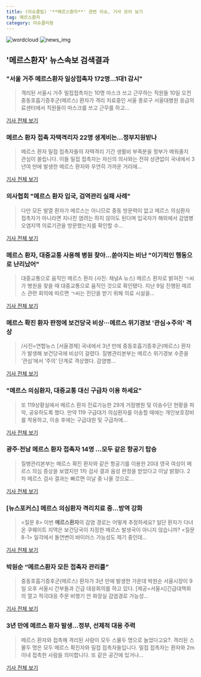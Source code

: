 ```yaml
---
title: (이슈클립) '**메르스환자**' 관련 이슈, 기사 모아 보기
tag: 메르스환자
category: 이슈클리핑
---
```

![wordcloud](https://s3.ap-northeast-2.amazonaws.com/lyrics101-wordcloud/2018-09-10-1536548453.png)
![news_img](https://user-images.githubusercontent.com/42597476/44507050-1206f400-a6e4-11e8-8d98-7ffbfebb353f.png)
## **'**메르스환자**'** 뉴스속보 검색결과
### "서울 거주 **메르스환자** 일상접촉자 172명…1대1 감시"

>격리된 서울시 거주 밀접접촉자는 10명 마스크 쓰고 근무하는 직원들 10일 오전 중동호흡기증후군(메르스) 환자가 격리 치료중인 서울 종로구 서울대병원 응급의료센터에서 직원들이 마스크를 쓰고 근무를 하고...

<a href="http://app.yonhapnews.co.kr/YNA/Basic/SNS/r.aspx?c=AKR20180910050100004&did=1195m" target="_blank">기사 전체 보기</a>

### 메르스 환자 접촉 자택격리자 22명 생계비는…정부지원받나

>메르스 환자 밀접 접촉자들의 자택격리 기간 생활비 부족분을 정부가 메워줄지 관심이 쏠립니다. 이들 밀접 접촉자는 자신의 의사와는 전혀 상관없이 국내에서 3년여 만에 발생한 메르스 환자와 우연히 가까운 거리에...

<a href="https://news.sbs.co.kr/news/endPage.do?news_id=N1004927160&plink=ORI&cooper=NAVER" target="_blank">기사 전체 보기</a>

### 의사협회 "메르스 환자 입국, 검역관리 실패 사례"

>다만 모든 발열 환자가 메르스는 아니므로 중동 방문력이 없고 메르스 의심환자 접촉자가 아니라면 지나친 염려는 하지 않아도 된다며 입국자가 해외에서 감염병 오염지역 의료기관을 방문했는지를 확인할 수...

<a href="http://imnews.imbc.com/news/2018/society/article/4815984_22673.html" target="_blank">기사 전체 보기</a>

### 메르스 환자, 대중교통 사용해 병원 찾아…쏟아지는 비난 "이기적인 행동으로 난리났어"

>대중교통으로 움직인 메르스 환자 (사진: 채널A 뉴스) 메르스 환자로 밝혀진 ㄱ씨가 병원을 찾을 때 대중교통으로 움직인 것으로 확인됐다. 지난 9일 진행된 메르스 관련 회의에 따르면 ㄱ씨는 진단을 받기 위해 의료 시설을...

<a href="http://www.honam.co.kr/read.php3?aid=1536547743564714215" target="_blank">기사 전체 보기</a>

### 메르스 확진 환자 판정에 보건당국 비상···메르스 위기경보 '관심→주의' 격상

>/사진=연합뉴스 [서울경제] 국내에서 3년 만에 중동호흡기증후군(메르스) 환자가 발생해 보건당국에 비상이 걸렸다. 질병관리본부는 메르스 위기경보 수준을 ‘관심’에서 ‘주의’ 단계로 격상했다. 감염병...

<a href="http://www.sedaily.com/NewsView/1S4KZJVV26" target="_blank">기사 전체 보기</a>

### "메르스 의심환자, 대중교통 대신 구급차 이용 하세요"

>또 119상황실에서 메르스 환자 진료가능한 29개 거점병원 및 이송수단 현황을 파악, 공유하도록 했다. 만약 119 구급대가 의심환자를 이송할 때에는 개인보호장비를 착용하고, 이송 후에는 구급대원 및 구급차에...

<a href="http://news1.kr/articles/?3421711" target="_blank">기사 전체 보기</a>

### 광주·전남 메르스 환자 접촉자 14명 …모두 같은 항공기 탑승

>질병관리본부는 메르스 확진 환자와 같은 항공기를 이용한 20대 영국 여성이 메르스 의심 증상을 보였지만 1차 검사 결과 음성 판정을 받았다고 이날 밝혔다. 2차 메르스 검사 결과는 빠르면 이날 중 나올 것으로...

<a href="http://www.queen.co.kr/news/articleView.html?idxno=301787" target="_blank">기사 전체 보기</a>

### [뉴스포커스] 메르스 의심환자 격리치료 중…방역 강화

><질문 8> 이번 **메르스환자**의 감염 경로는 어떻게 추정하세요? 일단 환자가 다녀온 쿠웨이트 지역은 보건당국이 지정한 메르스 발생국이 아니지 않습니까? <질문 8-1> 일각에서 돌연변이 바이러스 가능성도 제기 중인데...

<a href="http://www.yonhapnewstv.co.kr/MYH20180910006300038/?did=1825m" target="_blank">기사 전체 보기</a>

### 박원순 “**메르스환자** 모든 접촉자 관리를”

>중동호흡기증후군(메르스) 환자가 3년 만에 발생한 가운데 박원순 서울시장이 9일 오후 서울시 간부들과 긴급 대응회의를 하고 있다. [제공=서울시]긴급대책회의 열고 적극대응 주문 비행기 안 화장실 감염경로 가능성...

<a href="http://news.heraldcorp.com/view.php?ud=20180910000493" target="_blank">기사 전체 보기</a>

### 3년 만에 메르스 환자 발생…정부, 선제적 대응 주력

>메르스 환자와 접촉해 격리된 사람이 모두 스물두 명으로 늘었다고요?. 격리된 스물두 명은 모두 메르스 확진자와 밀접 접촉자들입니다. 밀접 접촉자는 환자와 2m 이내 접촉한 사람을 의미합니다. 또 같은 공간에 있거나...

<a href="http://www.cpbc.co.kr/CMS/news/view_body.php?cid=732934&path=201809" target="_blank">기사 전체 보기</a>



